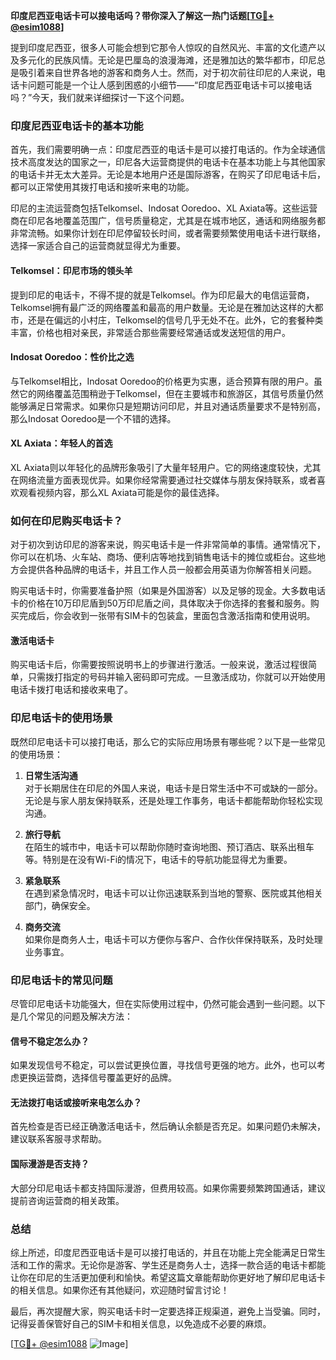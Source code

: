 **印度尼西亚电话卡可以接电话吗？带你深入了解这一热门话题[[TG💪+ @esim1088](https://t.me/s/esim1088)]**

提到印度尼西亚，很多人可能会想到它那令人惊叹的自然风光、丰富的文化遗产以及多元化的民族风情。无论是巴厘岛的浪漫海滩，还是雅加达的繁华都市，印尼总是吸引着来自世界各地的游客和商务人士。然而，对于初次前往印尼的人来说，电话卡问题可能是一个让人感到困惑的小细节——“印度尼西亚电话卡可以接电话吗？”今天，我们就来详细探讨一下这个问题。

### 印度尼西亚电话卡的基本功能

首先，我们需要明确一点：印度尼西亚的电话卡是可以接打电话的。作为全球通信技术高度发达的国家之一，印尼各大运营商提供的电话卡在基本功能上与其他国家的电话卡并无太大差异。无论是本地用户还是国际游客，在购买了印尼电话卡后，都可以正常使用其拨打电话和接听来电的功能。

印尼的主流运营商包括Telkomsel、Indosat Ooredoo、XL Axiata等。这些运营商在印尼各地覆盖范围广，信号质量稳定，尤其是在城市地区，通话和网络服务都非常流畅。如果你计划在印尼停留较长时间，或者需要频繁使用电话卡进行联络，选择一家适合自己的运营商就显得尤为重要。

#### Telkomsel：印尼市场的领头羊

提到印尼的电话卡，不得不提的就是Telkomsel。作为印尼最大的电信运营商，Telkomsel拥有最广泛的网络覆盖和最高的用户数量。无论是在雅加达这样的大都市，还是在偏远的小村庄，Telkomsel的信号几乎无处不在。此外，它的套餐种类丰富，价格也相对亲民，非常适合那些需要经常通话或发送短信的用户。

#### Indosat Ooredoo：性价比之选

与Telkomsel相比，Indosat Ooredoo的价格更为实惠，适合预算有限的用户。虽然它的网络覆盖范围稍逊于Telkomsel，但在主要城市和旅游区，其信号质量仍然能够满足日常需求。如果你只是短期访问印尼，并且对通话质量要求不是特别高，那么Indosat Ooredoo是一个不错的选择。

#### XL Axiata：年轻人的首选

XL Axiata则以年轻化的品牌形象吸引了大量年轻用户。它的网络速度较快，尤其在网络流量方面表现优异。如果你经常需要通过社交媒体与朋友保持联系，或者喜欢观看视频内容，那么XL Axiata可能是你的最佳选择。

### 如何在印尼购买电话卡？

对于初次到访印尼的游客来说，购买电话卡是一件非常简单的事情。通常情况下，你可以在机场、火车站、商场、便利店等地找到销售电话卡的摊位或柜台。这些地方会提供各种品牌的电话卡，并且工作人员一般都会用英语为你解答相关问题。

购买电话卡时，你需要准备护照（如果是外国游客）以及足够的现金。大多数电话卡的价格在10万印尼盾到50万印尼盾之间，具体取决于你选择的套餐和服务。购买完成后，你会收到一张带有SIM卡的包装盒，里面包含激活指南和使用说明。

#### 激活电话卡

购买电话卡后，你需要按照说明书上的步骤进行激活。一般来说，激活过程很简单，只需拨打指定的号码并输入密码即可完成。一旦激活成功，你就可以开始使用电话卡拨打电话和接收来电了。

### 印尼电话卡的使用场景

既然印尼电话卡可以接打电话，那么它的实际应用场景有哪些呢？以下是一些常见的使用场景：

1. **日常生活沟通**  
   对于长期居住在印尼的外国人来说，电话卡是日常生活中不可或缺的一部分。无论是与家人朋友保持联系，还是处理工作事务，电话卡都能帮助你轻松实现沟通。

2. **旅行导航**  
   在陌生的城市中，电话卡可以帮助你随时查询地图、预订酒店、联系出租车等。特别是在没有Wi-Fi的情况下，电话卡的导航功能显得尤为重要。

3. **紧急联系**  
   在遇到紧急情况时，电话卡可以让你迅速联系到当地的警察、医院或其他相关部门，确保安全。

4. **商务交流**  
   如果你是商务人士，电话卡可以方便你与客户、合作伙伴保持联系，及时处理业务事宜。

### 印尼电话卡的常见问题

尽管印尼电话卡功能强大，但在实际使用过程中，仍然可能会遇到一些问题。以下是几个常见的问题及解决方法：

#### 信号不稳定怎么办？
如果发现信号不稳定，可以尝试更换位置，寻找信号更强的地方。此外，也可以考虑更换运营商，选择信号覆盖更好的品牌。

#### 无法拨打电话或接听来电怎么办？
首先检查是否已经正确激活电话卡，然后确认余额是否充足。如果问题仍未解决，建议联系客服寻求帮助。

#### 国际漫游是否支持？
大部分印尼电话卡都支持国际漫游，但费用较高。如果你需要频繁跨国通话，建议提前咨询运营商的相关政策。

### 总结

综上所述，印度尼西亚电话卡是可以接打电话的，并且在功能上完全能满足日常生活和工作的需求。无论你是游客、学生还是商务人士，选择一款合适的电话卡都能让你在印尼的生活更加便利和愉快。希望这篇文章能帮助你更好地了解印尼电话卡的相关信息。如果你还有其他疑问，欢迎随时留言讨论！

最后，再次提醒大家，购买电话卡时一定要选择正规渠道，避免上当受骗。同时，记得妥善保管好自己的SIM卡和相关信息，以免造成不必要的麻烦。

[[TG💪+ @esim1088](https://t.me/s/esim1088) ![Image](https://i.postimg.cc/4NQfJmqS/Snipaste-2025-05-13-00-14-12.png)]